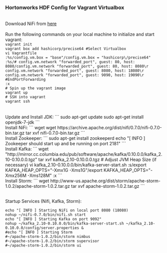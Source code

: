 <h3>Hortonworks HDF Config for Vagrant Virtualbox</h3>
<br>Download NiFi from <a href="https://nifi.apache.org/download.html">here</a>
<br>
<br>Run the following commands on your local machine to initialize and start vagrant:
<code>
vagrant init
vagrant box add hashicorp/precise64 #Select Virtualbox
vi Vagrantfile
:%s/config.vm.box = "base"/config.vm.box = "hashicorp\/precise64"
:%s/# config.vm.network "forwarded_port", guest: 80, host: 8080/config.vm.network "forwarded_port", guest: 80, host: 8080\r  config.vm.network "forwarded_port", guest: 8080, host: 18080\r  config.vm.network "forwarded_port", guest: 9090, host: 19090\r  #EndPortForwarding
:x
# Spin up the vagrant image
vagrant up
# SSH into vagrant
vagrant ssh
</code>
<br>
<br>Update and Install JDK:
```
sudo apt-get update
sudo apt-get install openjdk-7-jdk
```
<br>Install NiFi:
```
wget wget https://archive.apache.org/dist/nifi/0.7.0/nifi-0.7.0-bin.tar.gz
tar xvf nifi-0.7.0-bin.tar.gz
```
<br>Install Zookeeper:
```
sudo apt-get install zookeeperd
echo "[ INFO ] Zookeeper should start up and be running on port 2181"
```
<br>Install Kafka:
```
wget "http://mirror.cc.columbia.edu/pub/software/apache/kafka/0.10.0.0/kafka_2.10-0.10.0.0.tgz"
tar xvf kafka_2.10-0.10.0.0.tgz
# Adjust JVM Heap Size (if necessary)
vi kafka_2.10-0.10.0.0/bin/kafka-server-start.sh 
:s/export KAFKA_HEAP_OPTS="-Xmx1G -Xms1G"/export KAFKA_HEAP_OPTS="-Xmx256M -Xms128M"
:x
```
<br>Install Storm:
```
wget http://www-us.apache.org/dist/storm/apache-storm-1.0.2/apache-storm-1.0.2.tar.gz
tar xvf apache-storm-1.0.2.tar.gz
```

<br>Startup Services (Nifi, Kafka, Storm):
```
echo "[ INFO ] Starting NiFi on local port 8080 (18080)
nohup ~/nifi-0.7.0/bin/nifi.sh start
echo "[ INFO ] Starting Kafka on port 9092"
nohup ~/kafka_2.10-0.10.0.0/bin/kafka-server-start.sh ~/kafka_2.10-0.10.0.0/config/server.properties &
#echo "[ INFO ] Starting Storm
#~/apache-storm-1.0.2/bin/storm nimbus
#~/apache-storm-1.0.2/bin/storm supervisor
#~/apache-storm-1.0.2/bin/storm ui
```
